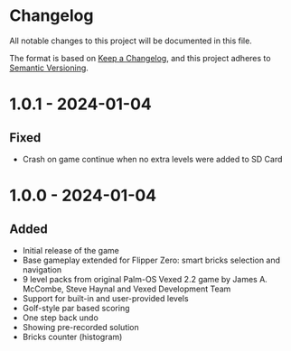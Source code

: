 # Changelog

All notable changes to this project will be documented in this file.

The format is based on [Keep a Changelog](https://keepachangelog.com/en/1.0.0/),
and this project adheres to [Semantic Versioning](https://semver.org/spec/v2.0.0.html).

# 1.0.1 - 2024-01-04

## Fixed

- Crash on game continue when no extra levels were added to SD Card

# 1.0.0 - 2024-01-04

## Added

- Initial release of the game
- Base gameplay extended for Flipper Zero: smart bricks selection and navigation
- 9 level packs from original Palm-OS Vexed 2.2 game by James A. McCombe, Steve Haynal and Vexed Development Team
- Support for built-in and user-provided levels
- Golf-style par based scoring
- One step back undo
- Showing pre-recorded solution
- Bricks counter (histogram)